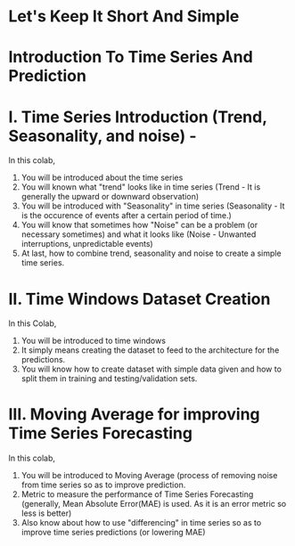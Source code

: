 # Let's Keep It Short And Simple
# Introduction To Time Series And Prediction

# I. Time Series Introduction (Trend, Seasonality, and noise) -
In this colab,
1. You will be introduced about the time series 
2. You will known what "trend" looks like in time series (Trend - It is generally the upward or downward observation)
3. You will be introduced with "Seasonality" in time series (Seasonality - It is the occurence of events after a certain period of time.)
4. You will know that sometimes how "Noise" can be a problem (or necessary sometimes) and what it looks like (Noise - Unwanted interruptions, unpredictable events)
5. At last, how to combine trend, seasonality and noise to create a simple time series.

# II. Time Windows Dataset Creation
In this Colab, 
1. You will be introduced to time windows
2. It simply means creating the dataset to feed to the architecture for the predictions.
3. You will know how to create dataset with simple data given and how to split them in training and testing/validation sets.

# III. Moving Average for improving Time Series Forecasting
In this colab, 
1. You will be introduced to Moving Average (process of removing noise from time series so as to improve prediction.
2. Metric to measure the performance of Time Series Forecasting (generally, Mean Absolute Error(MAE) is used. As it is an error metric so less is better)
3. Also know about how to use "differencing" in time series so as to improve time series predictions (or lowering MAE)
